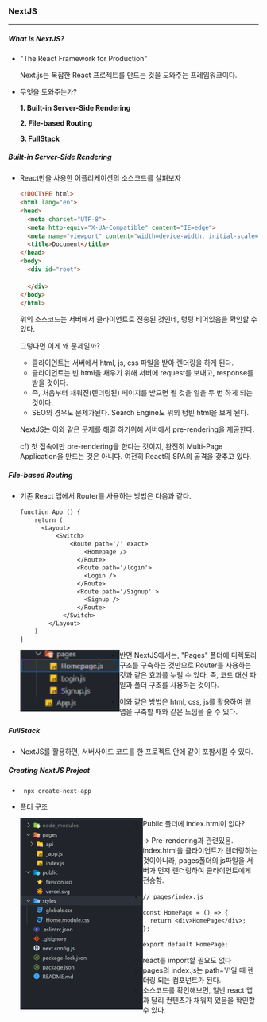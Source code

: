 ### NextJS

---

##### What is NextJS?

* "The React Framework for Production"

  Next.js는 복잡한 React 프로젝트를 만드는 것을 도와주는 프레임워크이다.

* 무엇을 도와주는가?

  <b>1. Built-in Server-Side Rendering</b>

  <b>2. File-based Routing</b>

  <b>3. FullStack</b>



##### Built-in Server-Side Rendering

* React만을 사용한 어플리케이션의 소스코드를 살펴보자

  ```html
  <!DOCTYPE html>
  <html lang="en">
  <head>
    <meta charset="UTF-8">
    <meta http-equiv="X-UA-Compatible" content="IE=edge">
    <meta name="viewport" content="width=device-width, initial-scale=1.0">
    <title>Document</title>
  </head>
  <body>
    <div id="root">
        
    </div>
  </body>
  </html>
  ```

  위의 소스코드는 서버에서 클라이언트로 전송된 것인데, 텅텅 비어있음을 확인할 수 있다.

  그렇다면 이게 왜 문제일까?

  * 클라이언트는 서버에서 html, js, css 파일을 받아 렌더링을 하게 된다.
  * 클라이언트는 빈 html을 채우기 위해 서버에 request를 보내고, response를 받을 것이다.
  * 즉, 처음부터 채워진(렌더링된) 페이지를 받으면 될 것을 일을 두 번 하게 되는 것이다.
  * SEO의 경우도 문제가된다. Search Engine도 위의 텅빈 html을 보게 된다.

  NextJS는 이와 같은 문제를 해결 하기위해 서버에서 pre-rendering을 제공한다.

  cf) 첫 접속에만 pre-rendering을 한다는 것이지, 완전히 Multi-Page Application을 만드는 것은 아니다. 여전히 React의 SPA의 골격을 갖추고 있다.

  

##### File-based Routing

* 기존 React 앱에서 Router를 사용하는 방법은 다음과 같다.

  ```react
  function App () {
      return (
      	<Layout>
          	<Switch>
              	<Route path='/' exact>
                  	<Homepage />
                  </Route>
                  <Route path='/login'>
                  	<Login />
                  </Route>
                  <Route path='/Signup' >
                  	<Signup />
                  </Route>
              </Switch>
          </Layout>
      )
  }
  ```

  

  <img src="./images/React_Router.png" width="200px" align="left">

* 반면 NextJS에서는, "Pages" 폴더에 디렉토리 구조를 구축하는 것만으로 Router를 사용하는 것과 같은 효과를 누릴 수 있다. 즉, 코드 대신 파일과 폴더 구조를 사용하는 것이다.
* 이와 같은 방법은 html, css, js를 활용하여 웹 앱을 구축할 때와 같은 느낌을 줄 수 있다.



##### FullStack

* NextJS를 활용하면, 서버사이드 코드를 한 프로젝트 안에 같이 포함시킬 수 있다.



##### Creating NextJS Project

* ``` npx create-next-app```

* 폴더 구조

  <img src="./images/NextJS_structure.png" align="left" />

  * Public 폴더에 index.html이 없다?

    -> Pre-rendering과 관련있음. index.html을 클라이언트가 렌더링하는 것이아니라, pages폴더의 js파일을 서버가 먼저 렌더링하여 클라이언트에게 전송함.

* ```react
  // pages/index.js
  
  const HomePage = () => {
    return <div>HomePage</div>;
  };
  
  export default HomePage;
  
  ```

  * react를 import할 필요도 없다
  * pages의 index.js는 path='/'일 때 렌더링 되는 컴포넌트가 된다.
  * 소스코드를 확인해보면, 일반 react 앱과 달리 컨텐츠가 채워져 있음을 확인할 수 있다.
